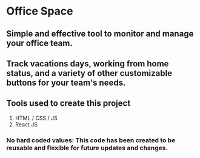 # Office Space

## Simple and effective tool to monitor and manage your office team.

## Track vacations days, working from home status, and a variety of other customizable buttons for your team's needs.

## Tools used to create this project

1. HTML / CSS / JS
2. React JS

### No hard coded values: This code has been created to be reusable and flexible for future updates and changes.
